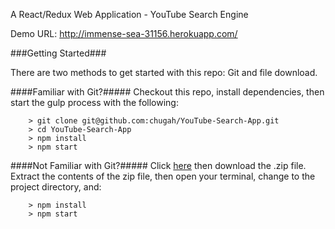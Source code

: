 A React/Redux Web Application - YouTube Search Engine

Demo URL:  http://immense-sea-31156.herokuapp.com/

###Getting Started###

There are two methods to get started with this repo: Git and file download.

####Familiar with Git?#####
Checkout this repo, install dependencies, then start the gulp process with the following:

```
	> git clone git@github.com:chugah/YouTube-Search-App.git
	> cd YouTube-Search-App
	> npm install
	> npm start
```

####Not Familiar with Git?#####
Click [here](https://github.com/chugah/YouTube-Search-App) then download the .zip file.  Extract the contents of the zip file, then open your terminal, change to the project directory, and:

```
	> npm install
	> npm start
```
